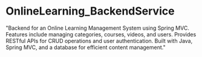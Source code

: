 # OnlineLearning_BackendService
"Backend for an Online Learning Management System using Spring MVC. Features include managing categories, courses, videos, and users. Provides RESTful APIs for CRUD operations and user authentication. Built with Java, Spring MVC, and a database for efficient content management."
